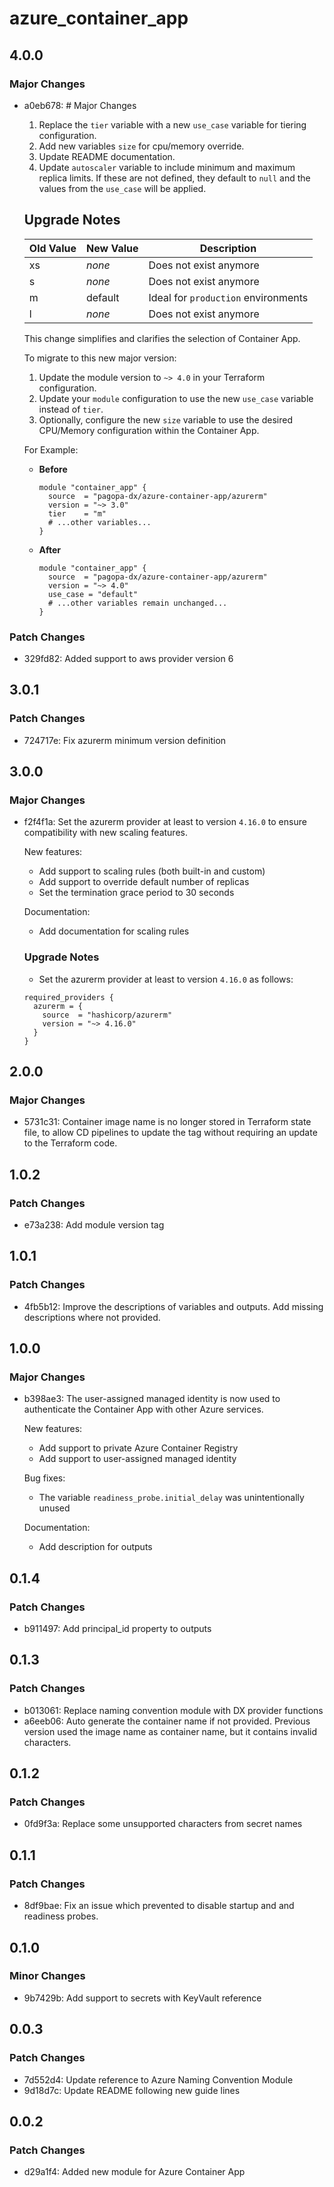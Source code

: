 # azure_container_app

## 4.0.0

### Major Changes

- a0eb678: # Major Changes
  1. Replace the `tier` variable with a new `use_case` variable for tiering configuration.
  2. Add new variables `size` for cpu/memory override.
  3. Update README documentation.
  4. Update `autoscaler` variable to include minimum and maximum replica limits. If these are not defined, they default to `null` and the values from the `use_case` will be applied.

  ## Upgrade Notes

  | Old Value | New Value | Description                         |
  | --------- | --------- | ----------------------------------- |
  | xs        | _none_    | Does not exist anymore              |
  | s         | _none_    | Does not exist anymore              |
  | m         | default   | Ideal for `production` environments |
  | l         | _none_    | Does not exist anymore              |

  This change simplifies and clarifies the selection of Container App.

  To migrate to this new major version:
  1. Update the module version to `~> 4.0` in your Terraform configuration.
  2. Update your `module` configuration to use the new `use_case` variable instead of `tier`.
  3. Optionally, configure the new `size` variable to use the desired CPU/Memory configuration within the Container App.

  For Example:
  - **Before**

    ```hcl
    module "container_app" {
      source  = "pagopa-dx/azure-container-app/azurerm"
      version = "~> 3.0"
      tier    = "m"
      # ...other variables...
    }
    ```

  - **After**

    ```hcl
    module "container_app" {
      source  = "pagopa-dx/azure-container-app/azurerm"
      version = "~> 4.0"
      use_case = "default"
      # ...other variables remain unchanged...
    }
    ```

### Patch Changes

- 329fd82: Added support to aws provider version 6

## 3.0.1

### Patch Changes

- 724717e: Fix azurerm minimum version definition

## 3.0.0

### Major Changes

- f2f4f1a: Set the azurerm provider at least to version `4.16.0` to ensure compatibility with new scaling features.

  New features:
  - Add support to scaling rules (both built-in and custom)
  - Add support to override default number of replicas
  - Set the termination grace period to 30 seconds

  Documentation:
  - Add documentation for scaling rules

  ### Upgrade Notes
  - Set the azurerm provider at least to version `4.16.0` as follows:

  ```hcl
  required_providers {
    azurerm = {
      source  = "hashicorp/azurerm"
      version = "~> 4.16.0"
    }
  }
  ```

## 2.0.0

### Major Changes

- 5731c31: Container image name is no longer stored in Terraform state file, to allow CD pipelines to update the tag without requiring an update to the Terraform code.

## 1.0.2

### Patch Changes

- e73a238: Add module version tag

## 1.0.1

### Patch Changes

- 4fb5b12: Improve the descriptions of variables and outputs. Add missing descriptions where not provided.

## 1.0.0

### Major Changes

- b398ae3: The user-assigned managed identity is now used to authenticate the Container App with other Azure services.

  New features:
  - Add support to private Azure Container Registry
  - Add support to user-assigned managed identity

  Bug fixes:
  - The variable `readiness_probe.initial_delay` was unintentionally unused

  Documentation:
  - Add description for outputs

## 0.1.4

### Patch Changes

- b911497: Add principal_id property to outputs

## 0.1.3

### Patch Changes

- b013061: Replace naming convention module with DX provider functions
- a6eeb06: Auto generate the container name if not provided. Previous version used the image name as container name, but it contains invalid characters.

## 0.1.2

### Patch Changes

- 0fd9f3a: Replace some unsupported characters from secret names

## 0.1.1

### Patch Changes

- 8df9bae: Fix an issue which prevented to disable startup and and readiness probes.

## 0.1.0

### Minor Changes

- 9b7429b: Add support to secrets with KeyVault reference

## 0.0.3

### Patch Changes

- 7d552d4: Update reference to Azure Naming Convention Module
- 9d18d7c: Update README following new guide lines

## 0.0.2

### Patch Changes

- d29a1f4: Added new module for Azure Container App
